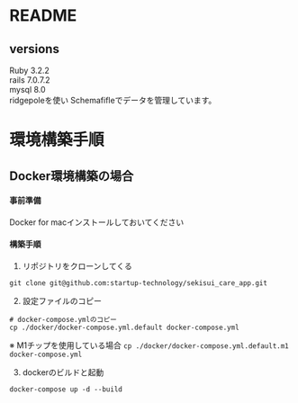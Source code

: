 # README

## versions
Ruby 3.2.2  
rails 7.0.7.2  
mysql 8.0  
ridgepoleを使い Schemafifleでデータを管理しています。

# 環境構築手順

## Docker環境構築の場合
#### 事前準備
Docker for macインストールしておいてください

#### 構築手順
1. リポジトリをクローンしてくる

```
git clone git@github.com:startup-technology/sekisui_care_app.git
```

2. 設定ファイルのコピー
```
# docker-compose.ymlのコピー
cp ./docker/docker-compose.yml.default docker-compose.yml
```
※ M1チップを使用している場合
`cp ./docker/docker-compose.yml.default.m1 docker-compose.yml`

3. dockerのビルドと起動
```
docker-compose up -d --build
```
